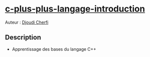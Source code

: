 # [c-plus-plus-langage-introduction](https://github.com/djoudi-cherfi/c-plus-plus-langage-introduction)

Auteur : [Djoudi Cherfi](https://github.com/djoudi-cherfi)

## Description

- Apprentissage des bases du langage C++
